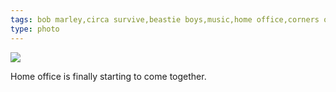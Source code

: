 ```yaml
---
tags: bob marley,circa survive,beastie boys,music,home office,corners of my home,iphoneography,original content
type: photo
---
```

<img src="http://25.media.tumblr.com/7143ce7c07c005692bdde170827dba48/tumblr_mmdzrt4q7A1rdkc0do1_1280.jpg" />

Home office is finally starting to come together.
